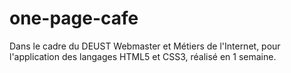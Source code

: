 # one-page-cafe
Dans le cadre du DEUST Webmaster et Métiers de l'Internet, pour l'application des langages HTML5 et CSS3, réalisé en 1 semaine.
